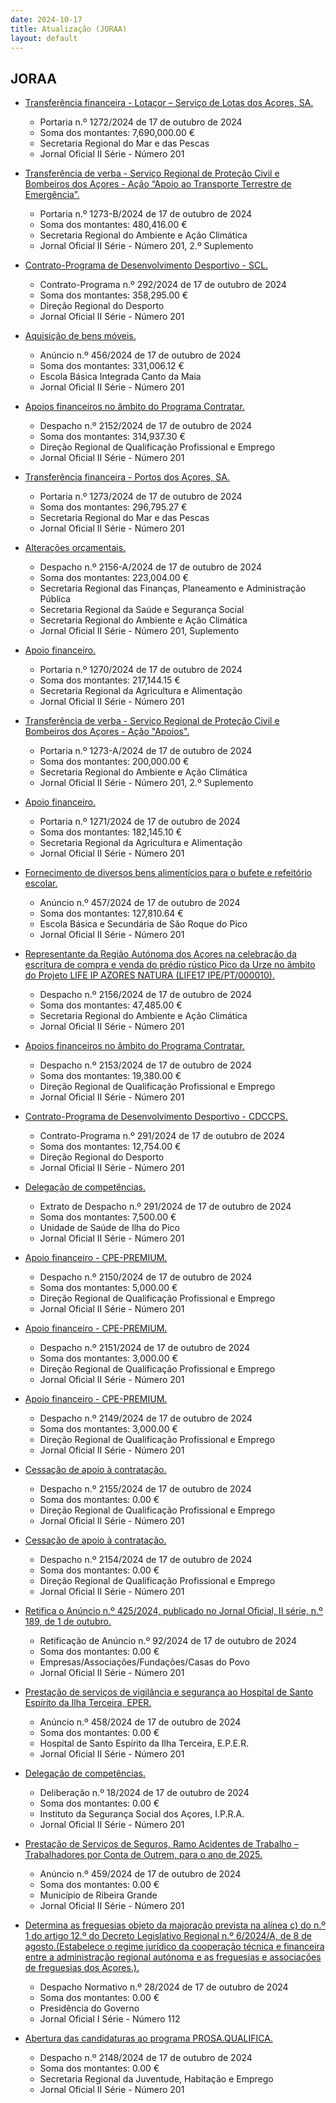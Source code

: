 ```yaml
---
date: 2024-10-17
title: Atualização (JORAA)
layout: default
---
```

## JORAA

* [Transferência financeira - Lotaçor – Serviço de Lotas dos Açores, SA.](https://jo.azores.gov.pt/#/ato/417e9d25-46c4-4351-a13a-c4ef933fc55a)
  * Portaria n.º 1272/2024 de 17 de outubro de 2024
  * Soma dos montantes: 7,690,000.00 €
  * Secretaria Regional do Mar e das Pescas
  * Jornal Oficial II Série - Número 201

* [Transferência de verba - Serviço Regional de Proteção Civil e Bombeiros dos Açores - Ação “Apoio ao Transporte Terrestre de Emergência”.](https://jo.azores.gov.pt/#/ato/2365311a-140c-435b-817f-dead38ff97ba)
  * Portaria n.º 1273-B/2024 de 17 de outubro de 2024
  * Soma dos montantes: 480,416.00 €
  * Secretaria Regional do Ambiente e Ação Climática
  * Jornal Oficial II Série - Número 201, 2.º Suplemento

* [Contrato-Programa de Desenvolvimento Desportivo - SCL.](https://jo.azores.gov.pt/#/ato/9e65ce85-6d76-43fb-b76b-b6706c8736b0)
  * Contrato-Programa n.º 292/2024 de 17 de outubro de 2024
  * Soma dos montantes: 358,295.00 €
  * Direção Regional do Desporto
  * Jornal Oficial II Série - Número 201

* [Aquisição de bens móveis.](https://jo.azores.gov.pt/#/ato/b155aa10-4b8e-4cbb-99e9-9cb31ad013aa)
  * Anúncio n.º 456/2024 de 17 de outubro de 2024
  * Soma dos montantes: 331,006.12 €
  * Escola Básica Integrada Canto da Maia
  * Jornal Oficial II Série - Número 201

* [Apoios financeiros no âmbito do Programa Contratar.](https://jo.azores.gov.pt/#/ato/5ee50bba-fc84-47a8-bc16-5c7217ea5890)
  * Despacho n.º 2152/2024 de 17 de outubro de 2024
  * Soma dos montantes: 314,937.30 €
  * Direção Regional de Qualificação Profissional e Emprego
  * Jornal Oficial II Série - Número 201

* [Transferência financeira - Portos dos Açores, SA.](https://jo.azores.gov.pt/#/ato/b4ba9fba-c724-4f7a-8305-d0f47d4818b8)
  * Portaria n.º 1273/2024 de 17 de outubro de 2024
  * Soma dos montantes: 296,795.27 €
  * Secretaria Regional do Mar e das Pescas
  * Jornal Oficial II Série - Número 201

* [Alterações orçamentais.](https://jo.azores.gov.pt/#/ato/519dd516-1bd2-4f20-b522-2cf438b24b53)
  * Despacho n.º 2156-A/2024 de 17 de outubro de 2024
  * Soma dos montantes: 223,004.00 €
  * Secretaria Regional das Finanças, Planeamento e Administração Pública
  * Secretaria Regional da Saúde e Segurança Social
  * Secretaria Regional do Ambiente e Ação Climática
  * Jornal Oficial II Série - Número 201, Suplemento

* [Apoio financeiro.](https://jo.azores.gov.pt/#/ato/017ff760-327c-4804-8ef6-ccaeba5ba895)
  * Portaria n.º 1270/2024 de 17 de outubro de 2024
  * Soma dos montantes: 217,144.15 €
  * Secretaria Regional da Agricultura e Alimentação
  * Jornal Oficial II Série - Número 201

* [Transferência de verba - Serviço Regional de Proteção Civil e Bombeiros dos Açores - Ação "Apoios".](https://jo.azores.gov.pt/#/ato/3ce57fd1-72b7-4731-a5ce-788bd4804143)
  * Portaria n.º 1273-A/2024 de 17 de outubro de 2024
  * Soma dos montantes: 200,000.00 €
  * Secretaria Regional do Ambiente e Ação Climática
  * Jornal Oficial II Série - Número 201, 2.º Suplemento

* [Apoio financeiro.](https://jo.azores.gov.pt/#/ato/1f967be2-240e-434f-a167-c17a35b0ea36)
  * Portaria n.º 1271/2024 de 17 de outubro de 2024
  * Soma dos montantes: 182,145.10 €
  * Secretaria Regional da Agricultura e Alimentação
  * Jornal Oficial II Série - Número 201

* [Fornecimento de diversos bens alimentícios para o bufete e refeitório escolar.](https://jo.azores.gov.pt/#/ato/0d8379f5-6bff-41a5-8081-695bb7fd36d9)
  * Anúncio n.º 457/2024 de 17 de outubro de 2024
  * Soma dos montantes: 127,810.64 €
  * Escola Básica e Secundária de São Roque do Pico
  * Jornal Oficial II Série - Número 201

* [Representante da Região Autónoma dos Açores na celebração da escritura de compra e venda do prédio rústico Pico da Urze no âmbito do Projeto LIFE IP AZORES NATURA (LIFE17 IPE/PT/000010).](https://jo.azores.gov.pt/#/ato/f28a41bb-24d5-44d0-83f0-d7e6b3c00a69)
  * Despacho n.º 2156/2024 de 17 de outubro de 2024
  * Soma dos montantes: 47,485.00 €
  * Secretaria Regional do Ambiente e Ação Climática
  * Jornal Oficial II Série - Número 201

* [Apoios financeiros no âmbito do Programa Contratar.](https://jo.azores.gov.pt/#/ato/a2b79033-2970-4f0a-90a7-e9c100fd769f)
  * Despacho n.º 2153/2024 de 17 de outubro de 2024
  * Soma dos montantes: 19,380.00 €
  * Direção Regional de Qualificação Profissional e Emprego
  * Jornal Oficial II Série - Número 201

* [Contrato-Programa de Desenvolvimento Desportivo - CDCCPS.](https://jo.azores.gov.pt/#/ato/6f4a2a99-6dd9-450a-9028-6c95381207cd)
  * Contrato-Programa n.º 291/2024 de 17 de outubro de 2024
  * Soma dos montantes: 12,754.00 €
  * Direção Regional do Desporto
  * Jornal Oficial II Série - Número 201

* [Delegação de competências.](https://jo.azores.gov.pt/#/ato/291145e8-2838-477b-b728-41782f7d9816)
  * Extrato de Despacho n.º 291/2024 de 17 de outubro de 2024
  * Soma dos montantes: 7,500.00 €
  * Unidade de Saúde de Ilha do Pico
  * Jornal Oficial II Série - Número 201

* [Apoio financeiro - CPE-PREMIUM.](https://jo.azores.gov.pt/#/ato/48316b03-e3ac-4dfa-aae2-f39d28043ca4)
  * Despacho n.º 2150/2024 de 17 de outubro de 2024
  * Soma dos montantes: 5,000.00 €
  * Direção Regional de Qualificação Profissional e Emprego
  * Jornal Oficial II Série - Número 201

* [Apoio financeiro - CPE-PREMIUM.](https://jo.azores.gov.pt/#/ato/912ed991-5979-415c-9ec7-58849e55bbad)
  * Despacho n.º 2151/2024 de 17 de outubro de 2024
  * Soma dos montantes: 3,000.00 €
  * Direção Regional de Qualificação Profissional e Emprego
  * Jornal Oficial II Série - Número 201

* [Apoio financeiro - CPE-PREMIUM.](https://jo.azores.gov.pt/#/ato/114fef30-f4c9-4e92-be51-cff1d1fb6a96)
  * Despacho n.º 2149/2024 de 17 de outubro de 2024
  * Soma dos montantes: 3,000.00 €
  * Direção Regional de Qualificação Profissional e Emprego
  * Jornal Oficial II Série - Número 201

* [Cessação de apoio à contratação.](https://jo.azores.gov.pt/#/ato/fc0ce6c7-dafb-4300-b157-e7d4b009cff2)
  * Despacho n.º 2155/2024 de 17 de outubro de 2024
  * Soma dos montantes: 0.00 €
  * Direção Regional de Qualificação Profissional e Emprego
  * Jornal Oficial II Série - Número 201

* [Cessação de apoio à contratação.](https://jo.azores.gov.pt/#/ato/056c6267-e3e0-48f9-8157-15c2baa343fd)
  * Despacho n.º 2154/2024 de 17 de outubro de 2024
  * Soma dos montantes: 0.00 €
  * Direção Regional de Qualificação Profissional e Emprego
  * Jornal Oficial II Série - Número 201

* [Retifica o Anúncio n.º 425/2024, publicado no Jornal Oficial, II série, n.º 189, de 1 de outubro.](https://jo.azores.gov.pt/#/ato/a6408561-470f-4ea3-823b-b6061999512e)
  * Retificação de Anúncio n.º 92/2024 de 17 de outubro de 2024
  * Soma dos montantes: 0.00 €
  * Empresas/Associações/Fundações/Casas do Povo
  * Jornal Oficial II Série - Número 201

* [Prestação de serviços de vigilância e segurança ao Hospital de Santo Espírito da Ilha Terceira, EPER.](https://jo.azores.gov.pt/#/ato/d5714830-7f39-4c84-9416-b1687b328925)
  * Anúncio n.º 458/2024 de 17 de outubro de 2024
  * Soma dos montantes: 0.00 €
  * Hospital de Santo Espírito da Ilha Terceira, E.P.E.R.
  * Jornal Oficial II Série - Número 201

* [Delegação de competências.](https://jo.azores.gov.pt/#/ato/61a69d30-8b42-4acb-9518-203e30421e28)
  * Deliberação n.º 18/2024 de 17 de outubro de 2024
  * Soma dos montantes: 0.00 €
  * Instituto da Segurança Social dos Açores, I.P.R.A.
  * Jornal Oficial II Série - Número 201

* [Prestação de Serviços de Seguros, Ramo Acidentes de Trabalho – Trabalhadores por Conta de Outrem, para o ano de 2025.](https://jo.azores.gov.pt/#/ato/6d874068-0072-4878-87e6-1c62b7098bac)
  * Anúncio n.º 459/2024 de 17 de outubro de 2024
  * Soma dos montantes: 0.00 €
  * Município de Ribeira Grande
  * Jornal Oficial II Série - Número 201

* [Determina as freguesias objeto da majoração prevista na alínea c) do n.º 1 do artigo 12.º do Decreto Legislativo Regional n.º 6/2024/A, de 8 de agosto.(Estabelece o regime jurídico da cooperação técnica e financeira entre a administração regional autónoma e as freguesias e associações de freguesias dos Açores.).](https://jo.azores.gov.pt/#/ato/f3bbdb95-faa6-4397-bbd0-1a85a9e126bd)
  * Despacho Normativo n.º 28/2024 de 17 de outubro de 2024
  * Soma dos montantes: 0.00 €
  * Presidência do Governo
  * Jornal Oficial I Série - Número 112

* [Abertura das candidaturas ao programa PROSA.QUALIFICA.](https://jo.azores.gov.pt/#/ato/1555f714-20d2-44d9-8819-ac1192f310a5)
  * Despacho n.º 2148/2024 de 17 de outubro de 2024
  * Soma dos montantes: 0.00 €
  * Secretaria Regional da Juventude, Habitação e Emprego
  * Jornal Oficial II Série - Número 201
